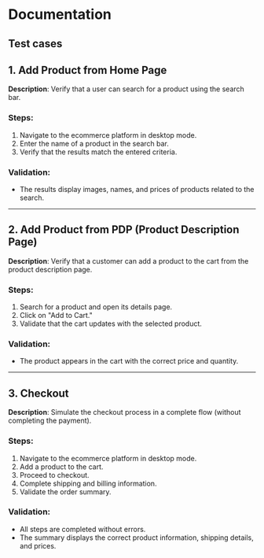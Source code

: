 # Documentation

## Test cases

## 1. Add Product from Home Page

**Description**: Verify that a user can search for a product using the search bar.

### Steps:

1. Navigate to the ecommerce platform in desktop mode.
2. Enter the name of a product in the search bar.
3. Verify that the results match the entered criteria.

### Validation:

- The results display images, names, and prices of products related to the search.

---

## 2. Add Product from PDP (Product Description Page)

**Description**: Verify that a customer can add a product to the cart from the product description page.

### Steps:

1. Search for a product and open its details page.
2. Click on "Add to Cart."
3. Validate that the cart updates with the selected product.

### Validation:

- The product appears in the cart with the correct price and quantity.

---

## 3. Checkout

**Description**: Simulate the checkout process in a complete flow (without completing the payment).

### Steps:

1. Navigate to the ecommerce platform in desktop mode.
2. Add a product to the cart.
3. Proceed to checkout.
4. Complete shipping and billing information.
5. Validate the order summary.

### Validation:

- All steps are completed without errors.
- The summary displays the correct product information, shipping details, and prices.
